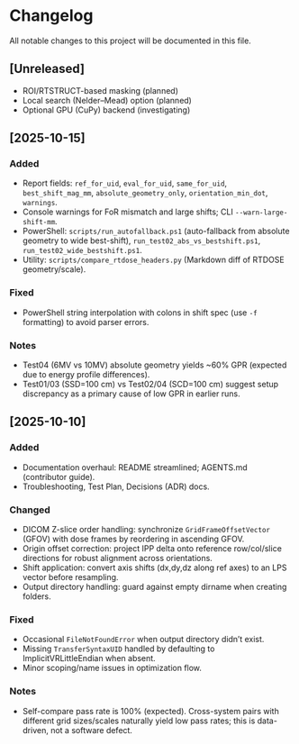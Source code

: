 # Changelog

All notable changes to this project will be documented in this file.

## [Unreleased]
- ROI/RTSTRUCT-based masking (planned)
- Local search (Nelder–Mead) option (planned)
- Optional GPU (CuPy) backend (investigating)

## [2025-10-15]
### Added
- Report fields: `ref_for_uid`, `eval_for_uid`, `same_for_uid`, `best_shift_mag_mm`, `absolute_geometry_only`, `orientation_min_dot`, `warnings`.
- Console warnings for FoR mismatch and large shifts; CLI `--warn-large-shift-mm`.
- PowerShell: `scripts/run_autofallback.ps1` (auto-fallback from absolute geometry to wide best-shift), `run_test02_abs_vs_bestshift.ps1`, `run_test02_wide_bestshift.ps1`.
- Utility: `scripts/compare_rtdose_headers.py` (Markdown diff of RTDOSE geometry/scale).

### Fixed
- PowerShell string interpolation with colons in shift spec (use `-f` formatting) to avoid parser errors.

### Notes
- Test04 (6MV vs 10MV) absolute geometry yields ~60% GPR (expected due to energy profile differences).
- Test01/03 (SSD=100 cm) vs Test02/04 (SCD=100 cm) suggest setup discrepancy as a primary cause of low GPR in earlier runs.

## [2025-10-10]
### Added
- Documentation overhaul: README streamlined; AGENTS.md (contributor guide).
- Troubleshooting, Test Plan, Decisions (ADR) docs.

### Changed
- DICOM Z-slice order handling: synchronize `GridFrameOffsetVector` (GFOV) with dose frames by reordering in ascending GFOV.
- Origin offset correction: project IPP delta onto reference row/col/slice directions for robust alignment across orientations.
- Shift application: convert axis shifts (dx,dy,dz along ref axes) to an LPS vector before resampling.
- Output directory handling: guard against empty dirname when creating folders.

### Fixed
- Occasional `FileNotFoundError` when output directory didn’t exist.
- Missing `TransferSyntaxUID` handled by defaulting to ImplicitVRLittleEndian when absent.
- Minor scoping/name issues in optimization flow.

### Notes
- Self-compare pass rate is 100% (expected). Cross-system pairs with different grid sizes/scales naturally yield low pass rates; this is data-driven, not a software defect.
